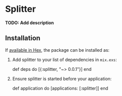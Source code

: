 # Splitter

**TODO: Add description**

## Installation

If [available in Hex](https://hex.pm/docs/publish), the package can be installed as:

  1. Add splitter to your list of dependencies in `mix.exs`:

        def deps do
          [{:splitter, "~> 0.0.1"}]
        end

  2. Ensure splitter is started before your application:

        def application do
          [applications: [:splitter]]
        end
